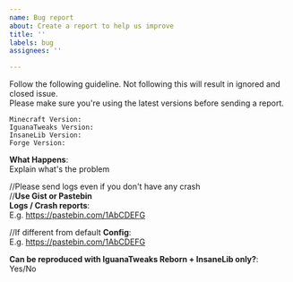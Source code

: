```yaml
---
name: Bug report
about: Create a report to help us improve
title: ''
labels: bug
assignees: ''

---
```


Follow the following guideline. Not following this will result in ignored and closed issue.  
Please make sure you're using the latest versions before sending a report.

```
Minecraft Version: 
IguanaTweaks Version: 
InsaneLib Version: 
Forge Version: 
```

**What Happens**:  
Explain what's the problem

//Please send logs even if you don't have any crash  
//**Use Gist or Pastebin**  
**Logs / Crash reports**:  
E.g. https://pastebin.com/1AbCDEFG

//If different from default
**Config**:  
E.g. https://pastebin.com/1AbCDEFG

**Can be reproduced with IguanaTweaks Reborn + InsaneLib only?**:  
Yes/No
